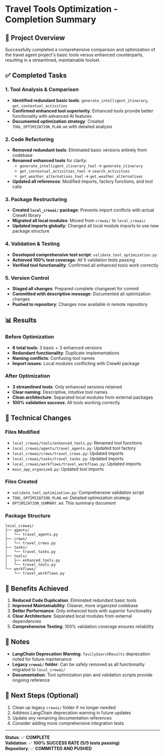 # Travel Tools Optimization - Completion Summary

## 🎯 Project Overview
Successfully completed a comprehensive comparison and optimization of the travel agent project's basic tools versus enhanced counterparts, resulting in a streamlined, maintainable toolset.

## ✅ Completed Tasks

### 1. Tool Analysis & Comparison
- **Identified redundant basic tools**: `generate_intelligent_itinerary`, `get_contextual_activities`
- **Confirmed enhanced tool superiority**: Enhanced tools provide better functionality with advanced AI features
- **Documented optimization strategy**: Created `TOOL_OPTIMIZATION_PLAN.md` with detailed analysis

### 2. Code Refactoring
- **Removed redundant tools**: Eliminated basic versions entirely from codebase
- **Renamed enhanced tools** for clarity:
  - `generate_intelligent_itinerary_tool` → `generate_itinerary`
  - `get_contextual_activities_tool` → `search_activities`  
  - `get_weather_alternatives_tool` → `get_weather_alternatives`
- **Updated all references**: Modified imports, factory functions, and tool calls

### 3. Package Restructuring
- **Created `local_crewai/` package**: Prevents import conflicts with actual CrewAI library
- **Migrated all local modules**: Moved from `crewai/` to `local_crewai/`
- **Updated imports globally**: Changed all local module imports to use new package structure

### 4. Validation & Testing
- **Developed comprehensive test script**: `validate_tool_optimization.py`
- **Achieved 100% test coverage**: All 5 validation tests passing
- **Verified tool functionality**: Confirmed all enhanced tools work correctly

### 5. Version Control
- **Staged all changes**: Prepared complete changeset for commit
- **Committed with descriptive message**: Documented all optimization changes
- **Pushed to repository**: Changes now available in remote repository

## 📊 Results

### Before Optimization
- **6 total tools**: 3 basic + 3 enhanced versions
- **Redundant functionality**: Duplicate implementations
- **Naming conflicts**: Confusing tool names
- **Import issues**: Local modules conflicting with CrewAI package

### After Optimization
- **3 streamlined tools**: Only enhanced versions retained
- **Clear naming**: Descriptive, intuitive tool names
- **Clean architecture**: Separated local modules from external packages
- **100% validation success**: All tools working correctly

## 🔧 Technical Changes

### Files Modified
- `local_crewai/tools/enhanced_tools.py`: Renamed tool functions
- `local_crewai/agents/travel_agents.py`: Updated tool factory
- `local_crewai/crews/travel_crews.py`: Updated imports
- `local_crewai/tasks/travel_tasks.py`: Updated imports
- `local_crewai/workflows/travel_workflows.py`: Updated imports
- `main_app_organized.py`: Updated tool imports

### Files Created
- `validate_tool_optimization.py`: Comprehensive validation script
- `TOOL_OPTIMIZATION_PLAN.md`: Detailed optimization strategy
- `OPTIMIZATION_SUMMARY.md`: This summary document

### Package Structure
```
local_crewai/
├── agents/
│   └── travel_agents.py
├── crews/
│   └── travel_crews.py
├── tasks/
│   └── travel_tasks.py
├── tools/
│   ├── enhanced_tools.py
│   └── travel_tools.py
└── workflows/
    └── travel_workflows.py
```

## 🎉 Benefits Achieved

1. **Reduced Code Duplication**: Eliminated redundant basic tools
2. **Improved Maintainability**: Cleaner, more organized codebase
3. **Better Performance**: Only enhanced tools with superior functionality
4. **Clear Architecture**: Separated local modules from external dependencies
5. **Comprehensive Testing**: 100% validation coverage ensures reliability

## 📝 Notes

- **LangChain Deprecation Warning**: `TavilySearchResults` deprecation noted for future maintenance
- **Legacy `crewai/` folder**: Can be safely removed as all functionality migrated to `local_crewai/`
- **Documentation**: Tool optimization plan and validation scripts provide ongoing reference

## 🚀 Next Steps (Optional)

1. Clean up legacy `crewai/` folder if no longer needed
2. Address LangChain deprecation warning in future updates
3. Update any remaining documentation references
4. Consider adding more comprehensive integration tests

---

**Status**: ✅ **COMPLETE**  
**Validation**: ✅ **100% SUCCESS RATE (5/5 tests passing)**  
**Repository**: ✅ **COMMITTED AND PUSHED**
